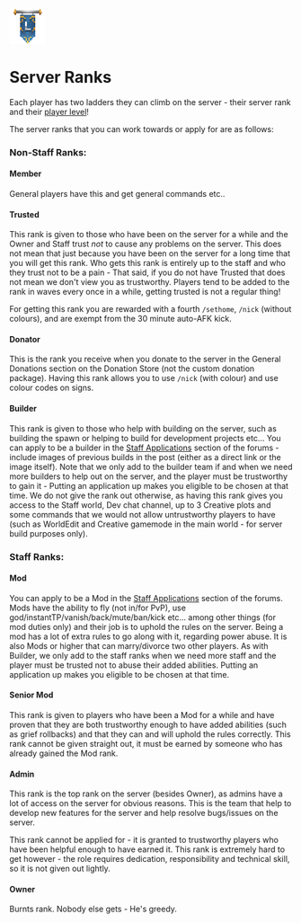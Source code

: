 ![ribbon](images/L-ribbon.png) 

# Server Ranks

Each player has two ladders they can climb on the server - their server rank and their [player level](levels.md)!

The server ranks that you can work towards or apply for are as follows:

### Non-Staff Ranks:
#### Member 

General players have this and get general commands etc..


#### Trusted

This rank is given to those who have been on the server for a while and the Owner and Staff trust *not* to cause any problems on the server.
This does not mean that just because you have been on the server for a long time that you will get this rank. 
Who gets this rank is entirely up to the staff and who they trust not to be a pain - That said, if you do not have Trusted that does not mean we don't view you as trustworthy. 
Players tend to be added to the rank in waves every once in a while, getting trusted is not a regular thing!

For getting this rank you are rewarded with a fourth `/sethome`, `/nick` (without colours), and are exempt from the 30 minute auto-AFK kick.


#### Donator

This is the rank you receive when you donate to the server in the General Donations section on the Donation Store (not the custom donation package).
Having this rank allows you to use `/nick` (with colour) and use colour codes on signs.


#### Builder

This rank is given to those who help with building on the server, such as building the spawn or helping to build for development projects etc...
You can apply to be a builder in the [Staff Applications](https://lc-forums.enjin.com/home/m/51940343/viewforum/9622123) section of the forums - include images of previous builds in the post (either as a direct link or the image itself).
Note that we only add to the builder team if and when we need more builders to help out on the server, and the player must be trustworthy to gain it - Putting an application up makes you eligible to be chosen at that time.
We do not give the rank out otherwise, as having this rank gives you access to the Staff world, Dev chat channel, up to 3 Creative plots and some commands that we would not allow untrustworthy players to have (such as WorldEdit and Creative gamemode in the main world - for server build purposes only).


### Staff Ranks:
#### Mod

You can apply to be a Mod in the [Staff Applications](https://lc-forums.enjin.com/home/m/51940343/viewforum/9622123) section of the forums.
Mods have the ability to fly (not in/for PvP), use god/instantTP/vanish/back/mute/ban/kick etc... among other things (for mod duties only) and their job is to uphold the rules on the server. Being a mod has a lot of extra rules to go along with it, regarding power abuse.
It is also Mods or higher that can marry/divorce two other players.
As with Builder, we only add to the staff ranks when we need more staff and the player must be trusted not to abuse their added abilities. Putting an application up makes you eligible to be chosen at that time.

#### Senior Mod

This rank is given to players who have been a Mod for a while and have proven that they are both trustworthy enough to have added abilities (such as grief rollbacks) and that they can and will uphold the rules correctly. This rank cannot be given straight out, it must be earned by someone who has already gained the Mod rank.

#### Admin

This rank is the top rank on the server (besides Owner), as admins have a lot of access on the server for obvious reasons. This is the team that help to develop new features for the server and help resolve bugs/issues on the server.

This rank cannot be applied for - it is granted to trustworthy players who have been helpful enough to have earned it. This rank is extremely hard to get however - the role requires dedication, responsibility and technical skill, so it is not given out lightly.

#### Owner

Burnts rank. Nobody else gets - He's greedy.
